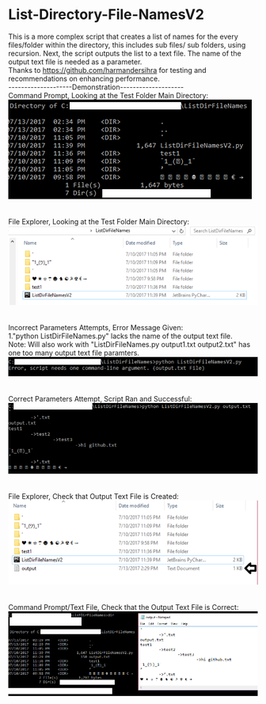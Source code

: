 # List-Directory-File-NamesV2
This is a more complex script that creates a list of names for the every files/folder within the directory, this includes sub files/ sub folders, using recursion. Next, the script outputs the list to a text file. The name of the output text file is needed as a parameter.
<br />
Thanks to https://github.com/harmandersihra for testing and recommendations on enhancing performance. 
<br />
--------------------Demonstration--------------------<br />
Command Prompt, Looking at the Test Folder Main Directory: <br />
![cdmfolder](/Demo/1.png)
<br /><br /><br />
File Explorer, Looking at the Test Folder Main Directory: <br />
![explorerfolder](/Demo/2.png)
<br /><br /><br />
Incorrect Parameters Attempts, Error Message Given: <br />
1."python ListDirFileNames.py" lacks the name of the output text file.<br />
Note: Will also work with "ListDirFileNames.py output1.txt output2.txt" has one too many output text file paramters.<br />
![wrong](/Demo/3.png)
<br /><br /><br />
Correct Parameters Attempt, Script Ran and Successful: <br />
![correct](/Demo/4.png)
<br /><br /><br />
File Explorer, Check that Output Text File is Created: <br />
![check1](/Demo/5.png)
<br /><br /><br />
Command Prompt/Text File, Check that the Output Text File is Correct: <br />
![check2](/Demo/6.png)
